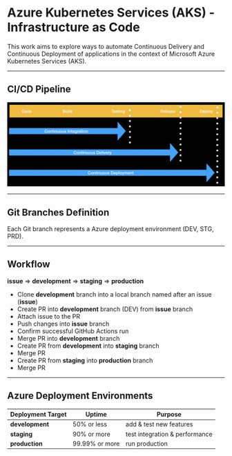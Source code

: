 # Azure Kubernetes Services (AKS) - Infrastructure as Code

This work aims to explore ways to automate Continuous Delivery and Continuous Deployment of applications in the context of Microsoft Azure Kubernetes Services (AKS).

---

## CI/CD Pipeline

![CI/CD Pipeline](cicd.png)

---

## Git Branches Definition

Each Git branch represents a Azure deployment environment (DEV, STG, PRD).

---

## Workflow

**issue** => **development** => **staging** => **production**

- Clone **development** branch into a local branch named after an issue (**issue**)
- Create PR into **development** branch (DEV) from **issue** branch
- Attach issue to the PR
- Push changes into **issue** branch
- Confirm successful GitHub Actions run
- Merge PR into **development** branch
- Create PR from **development** into **staging** branch
- Merge PR
- Create PR from **staging** into **production** branch
- Merge PR

---

## Azure Deployment Environments

| Deployment Target | Uptime         | Purpose                        |
| ----------------- | -------------- | ------------------------------ |
| **development**   | 50% or less    | add & test new features        |
| **staging**       | 90% or more    | test integration & performance |
| **production**    | 99.99% or more | run production                 |
